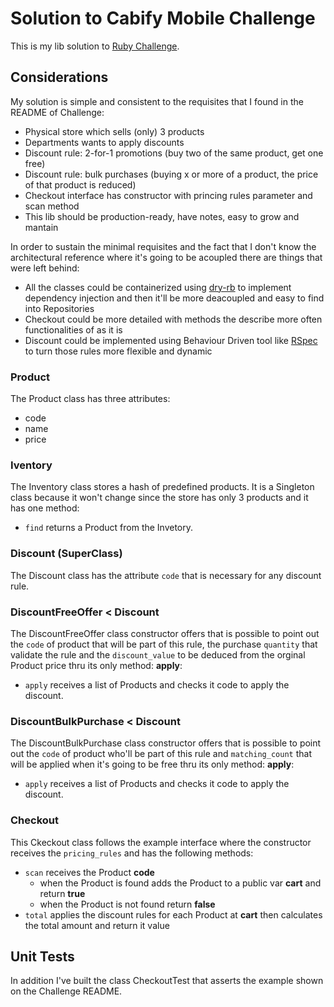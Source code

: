 # Solution to Cabify Mobile Challenge

This is my lib solution to [Ruby Challenge](https://github.com/cabify/rubyChallenge).

## Considerations

My solution is simple and consistent to the requisites that I found in the README of Challenge:

* Physical store which sells (only) 3 products
* Departments wants to apply discounts
* Discount rule: 2-for-1 promotions (buy two of the same product, get one free)
* Discount rule: bulk purchases (buying x or more of a product, the price of that product is reduced)
* Checkout interface has constructor with princing rules parameter and scan method
* This lib should be production-ready, have notes, easy to grow and mantain

In order to sustain the minimal requisites and the fact that I don't know the architectural reference where it's going to be acoupled there are things that were left behind:
* All the classes could be containerized using [dry-rb](https://github.com/dry-rb) to implement dependency injection and then it'll be more deacoupled and easy to find into Repositories
* Checkout could be more detailed with methods the describe more often functionalities of as it is
* Discount could be implemented using Behaviour Driven tool like [RSpec](http://rspec.info/) to turn those rules more flexible and dynamic

### Product

The Product class has three attributes:

* code
* name
* price

### Iventory

The Inventory class stores a hash of predefined products. It is a Singleton class because it won't change since the store has only 3 products and it has one method:

* ```find``` returns a Product from the Invetory.

### Discount (SuperClass)

The Discount class has the attribute ```code``` that is necessary for any discount rule.

### DiscountFreeOffer < Discount

The DiscountFreeOffer class constructor offers that is possible to point out the ```code``` of product that will be part of this rule, the purchase ```quantity``` that validate the rule and the ```discount_value``` to be deduced from the orginal Product price thru its only method: **apply**:

* ```apply``` receives a list of Products and checks it code to apply the discount.

### DiscountBulkPurchase < Discount

The DiscountBulkPurchase class constructor offers that is possible to point out the ```code``` of product who'll be part of this rule and ```matching_count``` that will be applied when it's going to be free thru its only method: **apply**:

* ```apply``` receives a list of Products and checks it code to apply the discount.

### Checkout

This Ckeckout class follows the example interface where the constructor receives the ```pricing_rules``` and has the following methods:

* ```scan``` receives the Product **code**
  - when the Product is found adds the Product to a public var **cart** and return **true**
  - when the Product is not found return **false**
* ```total``` applies the discount rules for each Product at **cart** then calculates the total amount and return it value

## Unit Tests

In addition I've built the class CheckoutTest that asserts the example shown on the Challenge README.
